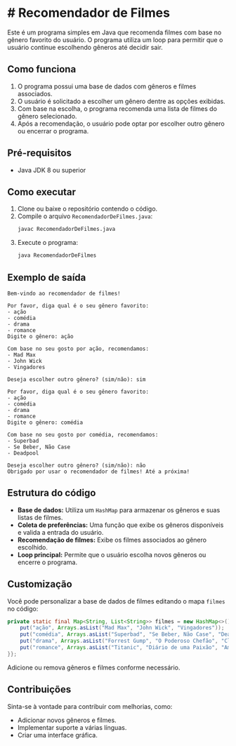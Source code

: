 # # Recomendador de Filmes

Este é um programa simples em Java que recomenda filmes com base no gênero favorito do usuário. O programa utiliza um loop para permitir que o usuário continue escolhendo gêneros até decidir sair.

## Como funciona

1. O programa possui uma base de dados com gêneros e filmes associados.
2. O usuário é solicitado a escolher um gênero dentre as opções exibidas.
3. Com base na escolha, o programa recomenda uma lista de filmes do gênero selecionado.
4. Após a recomendação, o usuário pode optar por escolher outro gênero ou encerrar o programa.

## Pré-requisitos

- Java JDK 8 ou superior

## Como executar

1. Clone ou baixe o repositório contendo o código.
2. Compile o arquivo `RecomendadorDeFilmes.java`:
   ```bash
   javac RecomendadorDeFilmes.java
   ```
3. Execute o programa:
   ```bash
   java RecomendadorDeFilmes
   ```

## Exemplo de saída

```plaintext
Bem-vindo ao recomendador de filmes!

Por favor, diga qual é o seu gênero favorito:
- ação
- comédia
- drama
- romance
Digite o gênero: ação

Com base no seu gosto por ação, recomendamos:
- Mad Max
- John Wick
- Vingadores

Deseja escolher outro gênero? (sim/não): sim

Por favor, diga qual é o seu gênero favorito:
- ação
- comédia
- drama
- romance
Digite o gênero: comédia

Com base no seu gosto por comédia, recomendamos:
- Superbad
- Se Beber, Não Case
- Deadpool

Deseja escolher outro gênero? (sim/não): não
Obrigado por usar o recomendador de filmes! Até a próxima!
```

## Estrutura do código

- **Base de dados:** Utiliza um `HashMap` para armazenar os gêneros e suas listas de filmes.
- **Coleta de preferências:** Uma função que exibe os gêneros disponíveis e valida a entrada do usuário.
- **Recomendação de filmes:** Exibe os filmes associados ao gênero escolhido.
- **Loop principal:** Permite que o usuário escolha novos gêneros ou encerre o programa.

## Customização

Você pode personalizar a base de dados de filmes editando o mapa `filmes` no código:

```java
private static final Map<String, List<String>> filmes = new HashMap<>() {{
    put("ação", Arrays.asList("Mad Max", "John Wick", "Vingadores"));
    put("comédia", Arrays.asList("Superbad", "Se Beber, Não Case", "Deadpool"));
    put("drama", Arrays.asList("Forrest Gump", "O Poderoso Chefão", "Clube da Luta"));
    put("romance", Arrays.asList("Titanic", "Diário de uma Paixão", "Amizade Colorida"));
}};
```

Adicione ou remova gêneros e filmes conforme necessário.

## Contribuições

Sinta-se à vontade para contribuir com melhorias, como:

- Adicionar novos gêneros e filmes.
- Implementar suporte a várias línguas.
- Criar uma interface gráfica.
